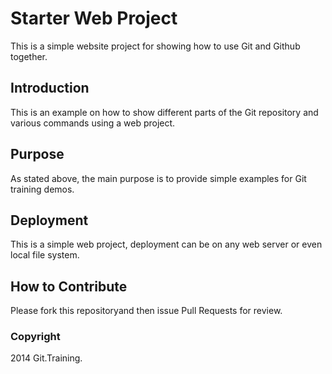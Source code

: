 # Starter Web Project

This is a simple website project for showing how to use Git and Github together.

## Introduction

This is an example on how to show different parts of the Git repository and various commands using a web project.

## Purpose

As stated above, the main purpose is to provide simple examples for Git training demos.

## Deployment

This is a simple web project, deployment can be on any web server or even local file system.

## How to Contribute

Please fork this repositoryand then issue Pull Requests for review.

### Copyright

2014 Git.Training.
